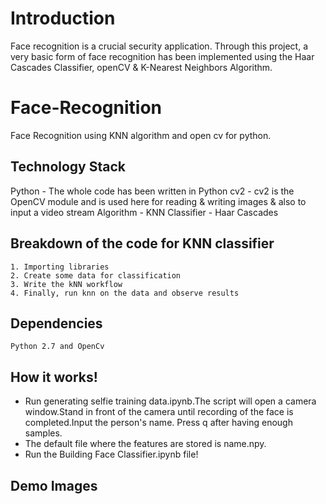 # Introduction
Face recognition is a crucial security application. Through this project,  a very basic form of face recognition has been implemented using the Haar Cascades Classifier, openCV & K-Nearest Neighbors Algorithm.

# Face-Recognition 
Face Recognition using KNN algorithm and open cv for python.

## Technology Stack
Python - The whole code has been written in Python
cv2 -  cv2 is the OpenCV module and is used here for reading & writing images & also to input a video stream
Algorithm - KNN
Classifier - Haar Cascades


## Breakdown of the code for KNN classifier
    1. Importing libraries
    2. Create some data for classification
    3. Write the kNN workflow
    4. Finally, run knn on the data and observe results
## Dependencies
    Python 2.7 and OpenCv
    
## How it works!
* Run generating selfie training data.ipynb.The script will open a camera window.Stand in front of the camera until recording of the face is completed.Input the person's name. Press q after having enough samples.
* The default file where the features are stored is name.npy.
* Run the Building Face Classifier.ipynb file!

## Demo Images
